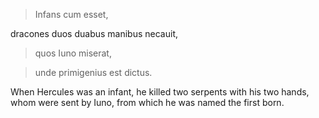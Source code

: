 > Infans cum esset, 

dracones duos duabus manibus necauit, 
 
> quos Iuno miserat, 
 
> unde primigenius est dictus.



When Hercules was an infant, he killed two serpents with his two hands, whom were sent by Iuno, from which he was named the first born.
